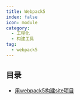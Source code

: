 ```yaml
---
title: Webpack5
index: false
icon: module
category:
  - 工程化
  - 构建工具
tag:
  - webpack5
---
```


## 目录

- [用webpack5构建site项目](1.md)

